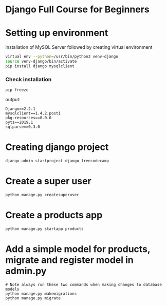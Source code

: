 # Django Full Course for Beginners

# Setting up environment
Installation of MySQL Server followed by creating virtual environment
```sh
virtual env --python=/usr/bin/python3 venv-django
source venv-django/bin/activate
pip install django mysqlclient
```

### Check installation

```
pip freeze
```

output:

```
Django==2.2.1
mysqlclient==1.4.2.post1
pkg-resources==0.0.0
pytz==2019.1
sqlparse==0.3.0
```

# Creating django project
```
django-admin startproject django_freecodecamp
```

# Create a super user
```
python manage.py createsuperuser
```

# Create a products app
```
python manage.py startapp products
```

# Add a simple model for products, migrate and register model in admin.py
```
# Note always run these two commands when making changes to database models
python manage.py makemigrations
python manage.py migrate
```
